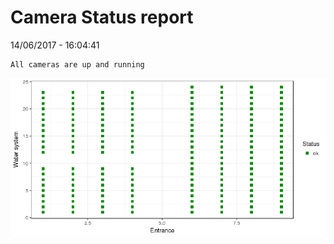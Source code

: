 Camera Status report
================
14/06/2017 - 16:04:41

    All cameras are up and running

![](camreport_files/figure-markdown_github/unnamed-chunk-2-1.png)
